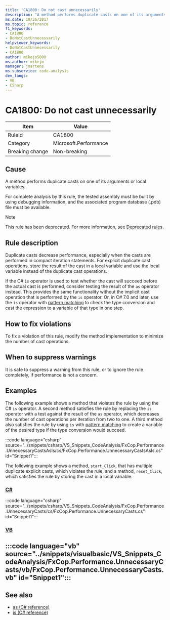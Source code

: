 ```yaml
---
title: 'CA1800: Do not cast unnecessarily'
description: "A method performs duplicate casts on one of its arguments or local variables."
ms.date: 10/26/2017
ms.topic: reference
f1_keywords:
- CA1800
- DoNotCastUnnecessarily
helpviewer_keywords:
- DoNotCastUnnecessarily
- CA1800
author: mikejo5000
ms.author: mikejo
manager: jmartens
ms.subservice: code-analysis
dev_langs:
- VB
- CSharp
---
```

# CA1800: Do not cast unnecessarily


|Item|Value|
|-|-|
|RuleId|CA1800|
|Category|Microsoft.Performance|
|Breaking change|Non-breaking|

## Cause
A method performs duplicate casts on one of its arguments or local variables.

For complete analysis by this rule, the tested assembly must be built by using debugging information, and the associated program database (.pdb) file must be available.

> [!NOTE]
> This rule has been deprecated. For more information, see [Deprecated rules](fxcop-unported-deprecated-rules.md).

## Rule description
Duplicate casts decrease performance, especially when the casts are performed in compact iteration statements. For explicit duplicate cast operations, store the result of the cast in a local variable and use the local variable instead of the duplicate cast operations.

If the C# `is` operator is used to test whether the cast will succeed before the actual cast is performed, consider testing the result of the `as` operator instead. This provides the same functionality without the implicit cast operation that is performed by the `is` operator. Or, in C# 7.0 and later, use the `is` operator with [pattern matching](/dotnet/csharp/language-reference/keywords/is#pattern-matching-with-is) to check the type conversion and cast the expression to a variable of that type in one step.

## How to fix violations
To fix a violation of this rule, modify the method implementation to minimize the number of cast operations.

## When to suppress warnings
It is safe to suppress a warning from this rule, or to ignore the rule completely, if performance is not a concern.

## Examples
The following example shows a method that violates the rule by using the C# `is` operator. A second method satisfies the rule by replacing the `is` operator with a test against the result of the `as` operator, which decreases the number of cast operations per iteration from two to one. A third method also satisfies the rule by using `is` with [pattern matching](/dotnet/csharp/language-reference/keywords/is#pattern-matching-with-is) to create a variable of the desired type if the type conversion would succeed.

:::code language="csharp" source="../snippets/csharp/VS_Snippets_CodeAnalysis/FxCop.Performance.UnnecessaryCastsAsIs/cs/FxCop.Performance.UnnecessaryCastsAsIs.cs" id="Snippet1":::

The following example shows a method, `start_Click`, that has multiple duplicate explicit casts, which violates the rule, and a method, `reset_Click`, which satisfies the rule by storing the cast in a local variable.

### [C#](#tab/csharp)
:::code language="csharp" source="../snippets/csharp/VS_Snippets_CodeAnalysis/FxCop.Performance.UnnecessaryCasts/cs/FxCop.Performance.UnnecessaryCasts.cs" id="Snippet1":::

### [VB](#tab/vb)
:::code language="vb" source="../snippets/visualbasic/VS_Snippets_CodeAnalysis/FxCop.Performance.UnnecessaryCasts/vb/FxCop.Performance.UnnecessaryCasts.vb" id="Snippet1":::
---

## See also

- [as (C# reference)](/dotnet/csharp/language-reference/keywords/as)
- [is (C# reference)](/dotnet/csharp/language-reference/keywords/is)
